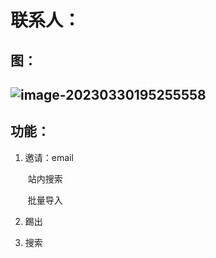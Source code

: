 # 联系人：

## 图：

## ![image-20230330195255558](C:\Users\xiebingshu\AppData\Roaming\Typora\typora-user-images\image-20230330195255558.png)

## 功能：

1. 邀请：email

   ​           站内搜索

   ​            批量导入

2. 踢出
3. 搜索